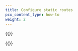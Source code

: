 ```yaml
---
title: Configure static routes
pcx_content_type: how-to
weight: 2
---
```



{{<render file="_static-routes1.md" productFolder="magic-transit" withParameters="Magic WAN;;/magic-wan/reference/tunnels-and-encapsulation/;;For more on how Cloudflare uses ECMP packet forwarding, refer to [Traffic steering](/magic-wan/reference/traffic-steering/).">}}

{{<render file="_static-routes3.md" productFolder="magic-transit" withParameters="**Magic WAN** > **Manage Magic WAN configuration** > **Configure**;;/magic-wan/get-started/configure-tunnels/">}}